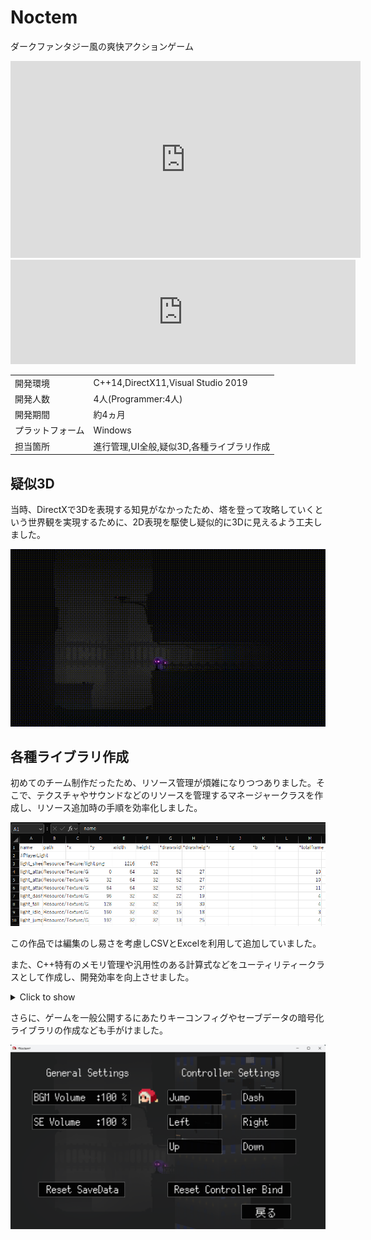 # Noctem

ダークファンタジー風の爽快アクションゲーム

<iframe width="560" height="315" src="https://www.youtube.com/embed/wE0gTCZ1qj8?si=vhCACjR5PUpRQLj0" title="YouTube video player" frameborder="0" allow="accelerometer; autoplay; clipboard-write; encrypted-media; gyroscope; picture-in-picture; web-share" referrerpolicy="strict-origin-when-cross-origin" allowfullscreen></iframe>

<iframe width="552" height="167" frameborder="0" src="https://itch.io/embed/1470243"><a href="https://kobedenshigame.itch.io/noctem">Noctem by 神戸電子ゲームソフト分野</a></iframe>

|          |                                    |
| -------- | ---------------------------------- |
| 開発環境     | C++14,DirectX11,Visual Studio 2019 |
| 開発人数     | 4人(Programmer:4人)                  |
| 開発期間     | 約4ヵ月                               |
| プラットフォーム | Windows                            |
| 担当箇所     | 進行管理,UI全般,疑似3D,各種ライブラリ作成           |

## 疑似3D

当時、DirectXで3Dを表現する知見がなかったため、塔を登って攻略していくという世界観を実現するために、2D表現を駆使し疑似的に3Dに見えるよう工夫しました。

![entry](../../img/noctem/entry.gif)

## 各種ライブラリ作成

初めてのチーム制作だったため、リソース管理が煩雑になりつつありました。そこで、テクスチャやサウンドなどのリソースを管理するマネージャークラスを作成し、リソース追加時の手順を効率化しました。

![texturelist](../../img/noctem/texturelist.png)

この作品では編集のし易さを考慮しCSVとExcelを利用して追加していました。

また、C++特有のメモリ管理や汎用性のある計算式などをユーティリティークラスとして作成し、開発効率を向上させました。

<details><summary>Click to show</summary>

内容を一部抜粋、改変しています。

```cpp
// Utilityクラス

template<class T, class U>
bool CheckVector(const T& _vector, const U& _begin) {
  return std::is_same<std::vector<U>, T>::value;
};
template<class T, class U>
bool CheckList(const T& _list, const U& _begin) {
  return std::is_same<std::list<U>, T>::value;
};
template<class T>
bool CheckPointer(const T& _arg) {
  return std::is_pointer<T>::value;
}

template<class T>
inline void Delete(T*& _arg) {
  if (!_arg) return;
  delete _arg;
  _arg = nullptr;
}

template<class T>
inline void LoopDelete(T& _arg) {
  if (CheckPointer(*_arg.begin())) {
    for (auto list : _arg) Delete(list);
  }
  _arg.clear();
}

template<class T>
void AutoDelete(T& _arg) {
  if (_arg.size() == 0) return;
  if (CheckVector(_arg, *_arg.begin())) {
    LoopDelete(_arg);
    _arg.shrink_to_fit();
    if (_arg.capacity() != 0) {
      _RPT0(_CRT_WARN, "It may not have been released properly.\n");
      _RPTN(_CRT_WARN, "CAPACITY: %d\n", _arg.capacity());
    }
    return;
  };
  if (CheckList(_arg, *_arg.begin())) {
    LoopDelete(_arg);
    return;
  }
};

template<class T>
void AutoDelete(T*& _pArg)
{
  if (_pArg->size() == 0) return;
  if (CheckVector(*_pArg, *(*_pArg).begin())) {
    LoopDelete(*_pArg);
    _pArg->shrink_to_fit();
    if (_pArg->capacity() != 0) {
      _RPT0(_CRT_WARN, "It may not have been released properly.\n");
      _RPTN(_CRT_WARN, "CAPACITY: %d\n", _pArg->capacity());
    }
    Delete(_pArg);
    return;
  };
  if (CheckList(*_pArg, *(*_pArg).begin())) {
    LoopDelete(*_pArg);
    Delete(_pArg);
    return;
  }
  return;
};

template<class T, class... U>
inline void DeleteList(T& _arg, U&... _args) {
  AutoDelete(_arg);
  DeleteList(std::forward<U>(_args)...);
};

inline void DeleteList() {};
```

</details>

さらに、ゲームを一般公開するにあたりキーコンフィグやセーブデータの暗号化ライブラリの作成なども手がけました。

![settings](../../img/noctem/settings.png)
